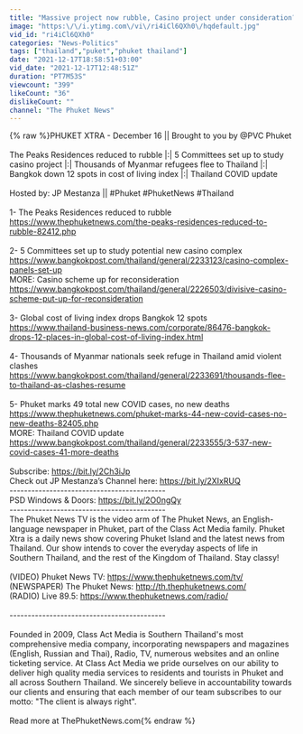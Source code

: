 ```yaml
---
title: "Massive project now rubble, Casino project under consideration? || Thailand News"
image: "https:\/\/i.ytimg.com\/vi\/ri4iCl6QXh0\/hqdefault.jpg"
vid_id: "ri4iCl6QXh0"
categories: "News-Politics"
tags: ["thailand","puket","phuket thailand"]
date: "2021-12-17T18:58:51+03:00"
vid_date: "2021-12-17T12:48:51Z"
duration: "PT7M53S"
viewcount: "399"
likeCount: "36"
dislikeCount: ""
channel: "The Phuket News"
---
```

{% raw %}PHUKET XTRA - December 16 || Brought to you by @PVC Phuket<br /> <br />The Peaks Residences reduced to rubble |:| 5 Committees set up to study casino project |:| Thousands of Myanmar refugees flee to Thailand |:| Bangkok down 12 spots in cost of living index |:| Thailand COVID update<br /><br />Hosted by: JP Mestanza || #Phuket #PhuketNews #Thailand<br /><br />1- The Peaks Residences reduced to rubble<br /><a rel="nofollow" target="blank" href="https://www.thephuketnews.com/the-peaks-residences-reduced-to-rubble-82412.php">https://www.thephuketnews.com/the-peaks-residences-reduced-to-rubble-82412.php</a><br /><br />2- 5 Committees set up to study potential new casino complex<br /><a rel="nofollow" target="blank" href="https://www.bangkokpost.com/thailand/general/2233123/casino-complex-panels-set-up">https://www.bangkokpost.com/thailand/general/2233123/casino-complex-panels-set-up</a><br />MORE: Casino scheme up for reconsideration<br /><a rel="nofollow" target="blank" href="https://www.bangkokpost.com/thailand/general/2226503/divisive-casino-scheme-put-up-for-reconsideration">https://www.bangkokpost.com/thailand/general/2226503/divisive-casino-scheme-put-up-for-reconsideration</a><br /><br />3- Global cost of living index drops Bangkok 12 spots<br /><a rel="nofollow" target="blank" href="https://www.thailand-business-news.com/corporate/86476-bangkok-drops-12-places-in-global-cost-of-living-index.html">https://www.thailand-business-news.com/corporate/86476-bangkok-drops-12-places-in-global-cost-of-living-index.html</a><br /><br />4- Thousands of Myanmar nationals seek refuge in Thailand amid violent clashes<br /><a rel="nofollow" target="blank" href="https://www.bangkokpost.com/thailand/general/2233691/thousands-flee-to-thailand-as-clashes-resume">https://www.bangkokpost.com/thailand/general/2233691/thousands-flee-to-thailand-as-clashes-resume</a><br /><br />5- Phuket marks 49 total new COVID cases, no new deaths<br /><a rel="nofollow" target="blank" href="https://www.thephuketnews.com/phuket-marks-44-new-covid-cases-no-new-deaths-82405.php">https://www.thephuketnews.com/phuket-marks-44-new-covid-cases-no-new-deaths-82405.php</a><br />MORE: Thailand COVID update<br /><a rel="nofollow" target="blank" href="https://www.bangkokpost.com/thailand/general/2233555/3-537-new-covid-cases-41-more-deaths">https://www.bangkokpost.com/thailand/general/2233555/3-537-new-covid-cases-41-more-deaths</a><br /><br />Subscribe: <a rel="nofollow" target="blank" href="https://bit.ly/2Ch3iJp">https://bit.ly/2Ch3iJp</a> <br />Check out JP Mestanza’s Channel here: <a rel="nofollow" target="blank" href="https://bit.ly/2XIxRUQ">https://bit.ly/2XIxRUQ</a> <br />------------------------------------------- <br />PSD Windows &amp; Doors: <a rel="nofollow" target="blank" href="https://bit.ly/2O0ngQy">https://bit.ly/2O0ngQy</a> <br />------------------------------------------- <br />The Phuket News TV is the video arm of The Phuket News, an English-language newspaper in Phuket, part of the Class Act Media family. Phuket Xtra is a daily news show covering Phuket Island and the latest news from Thailand. Our show intends to cover the everyday aspects of life in Southern Thailand, and the rest of the Kingdom of Thailand. Stay classy! <br /><br />(VIDEO) Phuket News TV: <a rel="nofollow" target="blank" href="https://www.thephuketnews.com/tv/">https://www.thephuketnews.com/tv/</a> <br />(NEWSPAPER) The Phuket News: <a rel="nofollow" target="blank" href="http://th.thephuketnews.com/">http://th.thephuketnews.com/</a> <br />(RADIO) Live 89.5: <a rel="nofollow" target="blank" href="https://www.thephuketnews.com/radio/">https://www.thephuketnews.com/radio/</a> <br /><br />------------------------------------------- <br /><br />Founded in 2009, Class Act Media is Southern Thailand's most comprehensive media company, incorporating newspapers and magazines (English, Russian and Thai), Radio, TV, numerous websites and an online ticketing service. At Class Act Media we pride ourselves on our ability to deliver high quality media services to residents and tourists in Phuket and all across Southern Thailand. We sincerely believe in accountability towards our clients and ensuring that each member of our team subscribes to our motto: &quot;The client is always right&quot;. <br /><br />Read more at ThePhuketNews.com{% endraw %}
